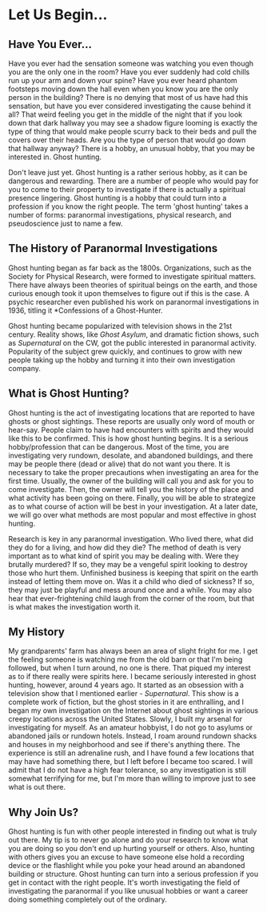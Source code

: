 # Let Us Begin...

## Have You Ever...

Have you ever had the sensation someone was watching you even though you are the only one in the room? Have you ever suddenly had cold chills run up your arm and down your spine? Have you ever heard phantom footsteps moving down the hall even when you know you are the only person in the building? There is no denying that most of us have had this sensation, but have you ever considered investigating the cause behind it all? That weird feeling you get in the middle of the night that if you look down that dark hallway you may see a shadow figure looming is exactly the type of thing that would make people scurry back to their beds and pull the covers over their heads. Are you the type of person that would go down that hallway anyway? There is a hobby, an unusual hobby, that you may be interested in. Ghost hunting.

Don't leave just yet. Ghost hunting is a rather serious hobby, as it can be dangerous and rewarding. There are a number of people who would pay for you to come to their property to investigate if there is actually a spiritual presence lingering. Ghost hunting is a hobby that could turn into a profession if you know the right people. The term 'ghost hunting' takes a number of forms: paranormal investigations, physical research, and pseudoscience just to name a few. 

## The History of Paranormal Investigations

Ghost hunting began as far back as the 1800s. Organizations, such as the Society for Physical Research, were formed to investigate spiritual matters. There have always been theories of spiritual beings on the earth, and those curious enough took it upon themselves to figure out if this is the case. A psychic researcher even published his work on paranormal investigations in 1936, titling it *Confessions of a Ghost-Hunter. 

Ghost hunting became popularized with television shows in the 21st century. Reality shows, like *Ghost Asylum*, and dramatic fiction shows, such as *Supernatural* on the CW, got the public interested in paranormal activity. Popularity of the subject grew quickly, and continues to grow with new people taking up the hobby and turning it into their own investigation company. 

## What is Ghost Hunting? 

Ghost hunting is the act of investigating locations that are reported to have ghosts or ghost sightings. These reports are usually only word of mouth or hear-say. People claim to have had encounters with spirits and they would like this to be confirmed. This is how ghost hunting begins. It is a serious hobby/profession that can be dangerous. Most of the time, you are investigating very rundown, desolate, and abandoned buildings, and there may be people there (dead or alive) that do not want you there. It is necessary to take the proper precautions when investigating an area for the first time. Usually, the owner of the building will call you and ask for you to come investigate. Then, the owner will tell you the history of the place and what activity has been going on there. Finally, you will be able to strategize as to what course of action will be best in your investigation. At a later date, we will go over what methods are most popular and most effective in ghost hunting. 

Research is key in any paranormal investigation. Who lived there, what did they do for a living, and how did they die? The method of death is very important as to what kind of spirit you may be dealing with. Were they brutally murdered? If so, they may be a vengeful spirit looking to destroy those who hurt them. Unfinished business is keeping that spirit on the earth instead of letting them move on. Was it a child who died of sickness? If so, they may just be playful and mess around once and a while. You may also hear that ever-frightening child laugh from the corner of the room, but that is what makes the investigation worth it.

## My History

My grandparents' farm has always been an area of slight fright for me. I get the feeling someone is watching me from the old barn or that I'm being followed, but when I turn around, no one is there. That piqued my interest as to if there really were spirits here. I became seriously interested in ghost hunting, however, around 4 years ago. It started as an obsession with a television show that I mentioned earlier - *Supernatural*. This show is a complete work of fiction, but the ghost stories in it are enthralling, and I began my own investigation on the Internet about ghost sightings in various creepy locations across the United States. Slowly, I built my arsenal for investigating for myself. As an amateur hobbyist, I do not go to asylums or abandoned jails or rundown hotels. Instead, I roam around rundown shacks and houses in my neighborhood and see if there's anything there. The experience is still an adrenaline rush, and I have found a few locations that may have had something there, but I left before I became too scared. I will admit that I do not have a high fear tolerance, so any investigation is still somewhat terrifying for me, but I'm more than willing to improve just to see what is out there.

## Why Join Us?

Ghost hunting is fun with other people interested in finding out what is truly out there. My tip is to never go alone and do your research to know what you are doing so you don't end up hurting yourself or others. Also, hunting with others gives you an excuse to have someone else hold a recording device or the flashlight while you poke your head around an abandoned building or structure. Ghost hunting can turn into a serious profession if you get in contact with the right people. It's worth investigating the field of investigating the paranormal if you like unusual hobbies or want a career doing something completely out of the ordinary. 
